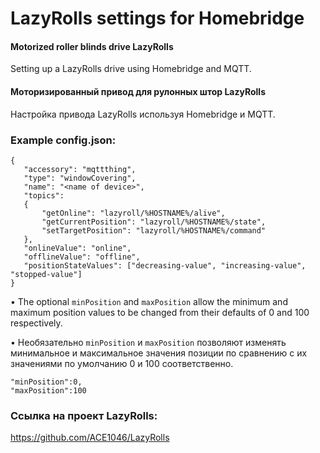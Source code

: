 
# LazyRolls settings for Homebridge


#### Motorized roller blinds drive LazyRolls

Setting up a LazyRolls drive using Homebridge and MQTT.

#### Моторизированный привод для рулонных штор LazyRolls
Настройка привода LazyRolls
используя Homebridge и MQTT. 

### Example config.json:

```
{
   "accessory": "mqttthing",
   "type": "windowCovering",
   "name": "<name of device>",
   "topics": 
   {
       "getOnline": "lazyroll/%HOSTNAME%/alive",
       "getCurrentPosition": "lazyroll/%HOSTNAME%/state",
       "setTargetPosition": "lazyroll/%HOSTNAME%/command"
   },
   "onlineValue": "online",
   "offlineValue": "offline",
   "positionStateValues": ["decreasing-value", "increasing-value", "stopped-value"]
}
```

• The optional `minPosition` and `maxPosition` allow the minimum and maximum position values to be changed from their defaults of 0 and 100 respectively.

• Необязательно `minPosition` и `maxPosition` позволяют изменять минимальное и максимальное значения позиции по сравнению с их значениями по умолчанию 0 и 100 соответственно.

```
"minPosition":0,
"maxPosition":100
```

### Ссылка на проект LazyRolls:
https://github.com/ACE1046/LazyRolls
